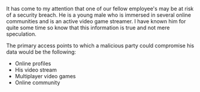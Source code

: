 It has come to my attention that one of our fellow employee's may be at risk of a security breach. He is a young male who is immersed in several online communities and is an active video game streamer. I have known him for quite some time so know that this information is true and not mere speculation.

The primary access points to which a malicious party could compromise his data would be the following:
- Online profiles
- His video stream
- Multiplayer video games
- Online community

